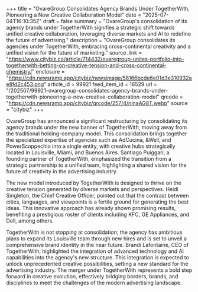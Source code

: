 +++
title = "OvareGroup Consolidates Agency Brands Under TogetherWith, Pioneering a New Creative Collaboration Model"
date = "2025-07-04T16:10:35Z"
draft = false
summary = "OvareGroup's consolidation of its agency brands under TogetherWith signifies a strategic shift towards unified creative collaboration, leveraging diverse markets and AI to redefine the future of advertising."
description = "OvareGroup consolidates its agencies under TogetherWith, embracing cross-continental creativity and a unified vision for the future of marketing."
source_link = "https://www.citybiz.co/article/714432/ovaregroup-unites-portfolio-into-togetherwith-betting-on-creative-tension-and-cross-continental-chemistry/"
enclosure = "https://cdn.newsramp.app/citybiz/newsimage/58166bcde6e01d3e310932ae8fd2c453.png"
article_id = 99921
feed_item_id = 16529
url = "/202507/99921-ovaregroup-consolidates-agency-brands-under-togetherwith-pioneering-a-new-creative-collaboration-model"
qrcode = "https://cdn.newsramp.app/citybiz/qrcode/257/4/ninaAG8T.webp"
source = "citybiz"
+++

<p>OvareGroup has announced a significant restructuring by consolidating its agency brands under the new banner of TogetherWith, moving away from the traditional holding-company model. This consolidation brings together the specialized expertise of agencies such as AdCucina, &Well, and PowerScoppechio into a single entity, with creative hubs strategically located in Louisville, Miami, and Buenos Aires. Santiago Puiggari, a founding partner of TogetherWith, emphasized the transition from a strategic partnership to a unified team, highlighting a shared vision for the future of creativity in the advertising industry.</p><p>The new model introduced by TogetherWith is designed to thrive on the creative tension generated by diverse markets and perspectives. Heidi Singleton, the Chief Creative Officer, pointed out that the contrast between cities, languages, and viewpoints is a fertile ground for generating the best ideas. This innovative approach has already shown promising results, benefiting a prestigious roster of clients including KFC, GE Appliances, and Dell, among others.</p><p>TogetherWith is not stopping at consolidation; the agency has ambitious plans to expand its Louisville team through new hires and is set to unveil a comprehensive brand identity in the near future. Brandi Lafontaine, CEO of TogetherWith, highlighted the integration of advanced technology and AI capabilities into the agency's new structure. This integration is expected to unlock unprecedented creative possibilities, setting a new standard for the advertising industry. The merger under TogetherWith represents a bold step forward in creative evolution, effectively bridging borders, brands, and disciplines to meet the challenges of the modern advertising landscape.</p>